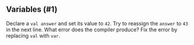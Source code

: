 ## Variables (#1)

Declare a `val answer` and set its value to `42`.
Try to reassign the `answer` to `43` in the next line.
What error does the compiler produce?
Fix the error by replacing `val` with `var`.